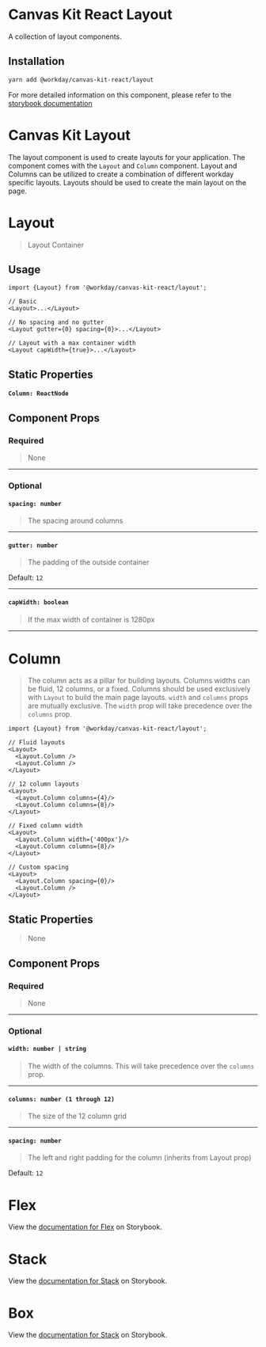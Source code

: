 # Canvas Kit React Layout

A collection of layout components.

## Installation

```sh
yarn add @workday/canvas-kit-react/layout
```

For more detailed information on this component, please refer to the
[storybook documentation](http://workday.github.io/canvas-kit/?path=/docs/components-containers-layout-react-column-and-layout--page-layout)

# Canvas Kit Layout

The layout component is used to create layouts for your application. The component comes with the
`Layout` and `Column` component. Layout and Columns can be utilized to create a combination of
different workday specific layouts. Layouts should be used to create the main layout on the page.

# Layout

> Layout Container

## Usage

```tsx
import {Layout} from '@workday/canvas-kit-react/layout';

// Basic
<Layout>...</Layout>

// No spacing and no gutter
<Layout gutter={0} spacing={0}>...</Layout>

// Layout with a max container width
<Layout capWidth={true}>...</Layout>
```

## Static Properties

#### `Column: ReactNode`

## Component Props

### Required

> None

---

### Optional

#### `spacing: number`

> The spacing around columns

---

#### `gutter: number`

> The padding of the outside container

Default: `12`

---

#### `capWidth: boolean`

> If the max width of container is 1280px

---

# Column

> The column acts as a pillar for building layouts. Columns widths can be fluid, 12 columns, or a
> fixed. Columns should be used exclusively with `Layout` to build the main page layouts. `width`
> and `columns` props are mutually exclusive. The `width` prop will take precedence over the
> `columns` prop.

```tsx
import {Layout} from '@workday/canvas-kit-react/layout';

// Fluid layouts
<Layout>
  <Layout.Column />
  <Layout.Column />
</Layout>

// 12 column layouts
<Layout>
  <Layout.Column columns={4}/>
  <Layout.Column columns={8}/>
</Layout>

// Fixed column width
<Layout>
  <Layout.Column width={'400px'}/>
  <Layout.Column columns={8}/>
</Layout>

// Custom spacing
<Layout>
  <Layout.Column spacing={0}/>
  <Layout.Column />
</Layout>
```

## Static Properties

> None

## Component Props

### Required

> None

---

### Optional

#### `width: number | string`

> The width of the columns. This will take precedence over the `columns` prop.

---

#### `columns: number (1 through 12)`

> The size of the 12 column grid

---

#### `spacing: number`

> The left and right padding for the column (inherits from Layout prop)

Default: `12`

# Flex

View the
[documentation for Flex](http://workday.github.io/canvas-kit/?path=/docs/components-containers-layout-flex--usage)
on Storybook.

# Stack

View the
[documentation for Stack](http://workday.github.io/canvas-kit/?path=/docs/components-containers-layout-stack--basic-stack)
on Storybook.

# Box

View the
[documentation for Stack](http://workday.github.io/canvas-kit/?path=/docs/components-containers-layout-box--as#box)
on Storybook.
